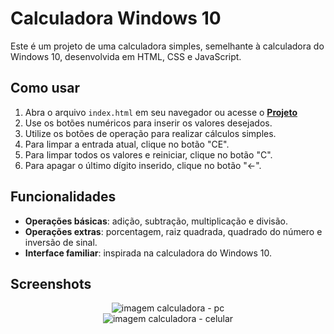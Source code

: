 # Calculadora Windows 10

Este é um projeto de uma calculadora simples, semelhante à calculadora do Windows 10, desenvolvida em HTML, CSS e JavaScript.

## Como usar

1. Abra o arquivo `index.html` em seu navegador ou acesse o <a href="https://calcwin10.netlify.app/"><strong>Projeto</strong><a/>
2. Use os botões numéricos para inserir os valores desejados.
3. Utilize os botões de operação para realizar cálculos simples.
4. Para limpar a entrada atual, clique no botão "CE".
5. Para limpar todos os valores e reiniciar, clique no botão "C".
6. Para apagar o último dígito inserido, clique no botão "←".

## Funcionalidades

- **Operações básicas**: adição, subtração, multiplicação e divisão.
- **Operações extras**: porcentagem, raiz quadrada, quadrado do número e inversão de sinal.
- **Interface familiar**: inspirada na calculadora do Windows 10.

## Screenshots

<div align="center">
<img src="https://github.com/RenanMinichillo/schedule/blob/main/PROJECT/Calc%20Windows/assets/calc.png?raw=true" alt="imagem calculadora - pc">
<br>
<img src="https://github.com/RenanMinichillo/schedule/blob/main/PROJECT/Calc%20Windows/assets/calc1.png?raw=true" alt="imagem calculadora - celular">
</div>
